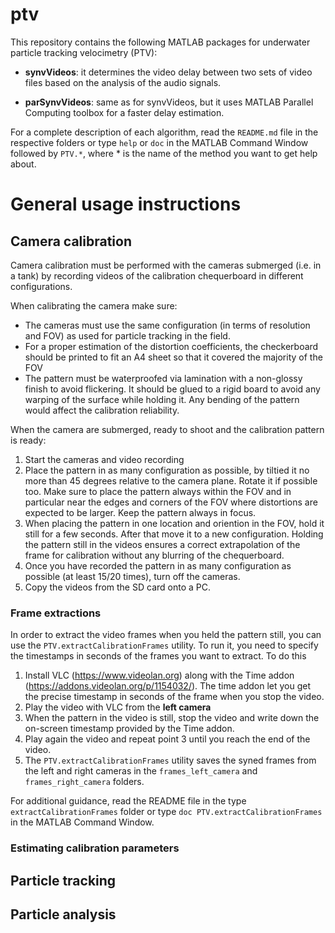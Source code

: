 # ptv

This repository contains the following MATLAB packages for underwater 
particle tracking velocimetry (PTV):

- **synvVideos**: it determines the video delay between two sets of video files
based on the analysis of the audio signals.

- **parSynvVideos**: same as for synvVideos, but it uses MATLAB Parallel Computing toolbox
for a faster delay estimation.

For a complete description of each algorithm, read the `README.md` file in the respective folders
or type `help` or `doc` in the MATLAB Command Window followed by `PTV.*`, where * is the name of
the method you want to get help about.

# General usage instructions

## Camera calibration
Camera calibration must be performed with the cameras submerged (i.e. in a tank) by recording videos of the 
calibration chequerboard in different configurations. 

When calibrating the camera make sure:

- The cameras must use the same configuration (in terms of resolution and FOV) as used for particle tracking in the field.
- For a proper estimation of the distortion coefficients, the checkerboard should be printed to fit an A4 sheet so that it covered the majority of the FOV
- The pattern must be waterproofed via lamination with a non-glossy finish to avoid flickering. It should be glued to a rigid board to avoid any warping of the surface while holding it. Any bending of the pattern would affect the calibration reliability.

When the camera are submerged, ready to shoot and the calibration pattern is ready:

1. Start the cameras and video recording
1. Place the pattern in as many configuration as possible, by tiltied it no more than 45 degrees relative to the camera plane. Rotate it if possible too. Make sure to place the pattern always within the FOV and in particular near the edges and corners of the FOV where distortions are expected to be larger. Keep the pattern always in focus.
1. When placing the pattern in one location and oriention in the FOV, hold it still for a few seconds. After that move it to a new configuration. Holding the pattern still in the videos ensures a correct extrapolation of the frame for calibration without any blurring of the chequerboard.
1. Once you have recorded the pattern in as many configuration as possible (at least 15/20 times), turn off the cameras.
1. Copy the videos from the SD card onto a PC.

### Frame extractions
In order to extract the video frames when you held the pattern still, you can use the `PTV.extractCalibrationFrames` utility. To run it, you need to specify the timestamps in seconds of the frames you want to extract. To do this

1. Install VLC (https://www.videolan.org) along with the Time addon (https://addons.videolan.org/p/1154032/). The time addon let you get the precise timestamp in seconds of the frame when you stop the video.
1. Play the video with VLC from the **left camera**
1. When the pattern in the video is still, stop the video and write down the on-screen timestamp provided by the Time addon.
1. Play again the video and repeat point 3 until you reach the end of the video.
1. The `PTV.extractCalibrationFrames` utility saves the syned frames from the left and right cameras in the `frames_left_camera` and `frames_right_camera` folders.

For additional guidance, read the README file in the type `extractCalibrationFrames` folder or type `doc PTV.extractCalibrationFrames` in the MATLAB Command Window.

### Estimating calibration parameters

## Particle tracking

## Particle analysis

